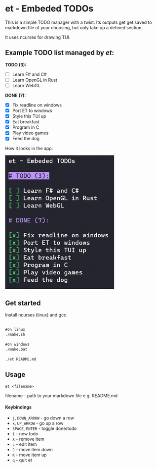 # et - Embeded TODOs

This is a simple TODO manager with a twist.
Its outputs get get saved to markdown file of your choosing, but only take up a defined section.

It uses ncurses for drawing TUI.


## Example TODO list managed by *et*:

<!-- TODOS -->

**TODO (3):**

- [ ] Learn F# and C#
- [ ] Learn OpenGL in Rust
- [ ] Learn WebGL

**DONE (7):**

- [x] Fix readline on windows
- [x] Port ET to windows
- [x] Style this TUI up
- [x] Eat breakfast
- [x] Program in C
- [x] Play video games
- [x] Feed the dog
<!-- ENDTODOS -->

How it looks in the app:

![screenshot](./screenshot.png)

## Get started

Install ncurses (linux) and gcc.

```console

#on linux
./make.sh       

#on windows
./make.bat       

./et README.md

```

## Usage

```console
et <filename>
```

filename - path to your markdown file e.g. README.md

#### Keybindings

- `j`, `DOWN_ARROW` - go down a row
- `k`, `UP_ARROW` - go up a row
- `SPACE`, `ENTER` - toggle done/todo
- `i` - new todo
- `X` - remove item
- `c` - edit item
- `J` - move item down
- `K` - move item up
- `q` - quit et
